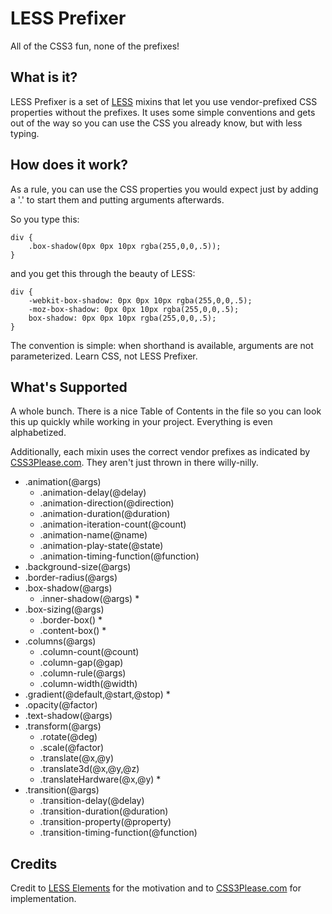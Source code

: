 # LESS Prefixer

All of the CSS3 fun, none of the prefixes!

## What is it?

LESS Prefixer is a set of [LESS](http://lesscss.org/) mixins that let you use vendor-prefixed CSS properties without the prefixes. It uses some simple conventions and gets out of the way so you can use the CSS you already know, but with less typing.

## How does it work?

As a rule, you can use the CSS properties you would expect just by adding a '.' to start them and putting arguments afterwards.

So you type this:

	div {
		.box-shadow(0px 0px 10px rgba(255,0,0,.5));
	}

and you get this through the beauty of LESS:

	div {
		-webkit-box-shadow: 0px 0px 10px rgba(255,0,0,.5);
		-moz-box-shadow: 0px 0px 10px rgba(255,0,0,.5);
		box-shadow: 0px 0px 10px rgba(255,0,0,.5);
	}

The convention is simple: when shorthand is available, arguments are not parameterized. Learn CSS, not LESS Prefixer.

## What's Supported

A whole bunch. There is a nice Table of Contents in the file so you can look this up quickly while working in your project. Everything is even alphabetized.

Additionally, each mixin uses the correct vendor prefixes as indicated by [CSS3Please.com](http://css3please.com/). They aren't just thrown in there willy-nilly.

* .animation(@args)
	* .animation-delay(@delay)
	* .animation-direction(@direction)
	* .animation-duration(@duration)
	* .animation-iteration-count(@count)
	* .animation-name(@name)
	* .animation-play-state(@state)
	* .animation-timing-function(@function)
* .background-size(@args)
* .border-radius(@args)
* .box-shadow(@args)
	* .inner-shadow(@args) *
* .box-sizing(@args)
	* .border-box() *
	* .content-box() *
* .columns(@args)
	* .column-count(@count)
	* .column-gap(@gap)
	* .column-rule(@args)
	* .column-width(@width)
* .gradient(@default,@start,@stop) *
* .opacity(@factor)
* .text-shadow(@args)
* .transform(@args)
	* .rotate(@deg)
	* .scale(@factor)
	* .translate(@x,@y)
	* .translate3d(@x,@y,@z)
	* .translateHardware(@x,@y) *
* .transition(@args)
	* .transition-delay(@delay)
	* .transition-duration(@duration)
	* .transition-property(@property)
	* .transition-timing-function(@function)

## Credits

Credit to [LESS Elements](http://lesselements.com/) for the motivation and to [CSS3Please.com](http://css3please.com/) for implementation.